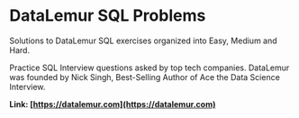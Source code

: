 # DataLemur SQL Problems

Solutions to DataLemur SQL exercises organized into Easy, Medium and Hard.

Practice SQL Interview questions asked by top tech companies. DataLemur was founded by Nick Singh, Best-Selling Author of Ace the Data Science Interview.

<b>Link: [https://datalemur.com](https://datalemur.com)

